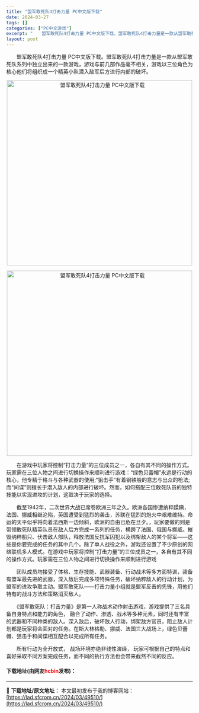```yaml
---
title: "盟军敢死队4打击力量 PC中文版下载"
date: 2024-03-27
tags: []
categories: ["PC中文游戏"]
excerpt: "　　盟军敢死队4打击力量 PC中文版下载。盟军敢死队4打击力量是一款从盟军敢死队系列中独立出来的一款游戏，游戏与前几部作品毫不相关，游戏以三位角色为核心他们将组织成一个精英小队潜入敌军后方进行内部的破坏。 　　在游戏中玩家将控制&ldquo;打击力量&rdquo;的三位成员之一，各自有其不同的操作方&hellip;"
layout: post
---
```


 <p>　　盟军敢死队4打击力量 PC中文版下载。盟军敢死队4打击力量是一款从盟军敢死队系列中独立出来的一款游戏，游戏与前几部作品毫不相关，游戏以三位角色为核心他们将组织成一个精英小队潜入敌军后方进行内部的破坏。</p> <p align="center"><img align="" border="0" src="https://lad.sfcrom.cn/wp-content/uploads/2024/03/20240327_660381be8305f.webp" width="500" alt="盟军敢死队4打击力量 PC中文版下载" /></p> <p align="center"><img align="" border="0" src="https://lad.sfcrom.cn/wp-content/uploads/2024/03/20240327_660381beed971.webp" width="500" alt="盟军敢死队4打击力量 PC中文版下载" /></p> <p>　　在游戏中玩家将控制&ldquo;打击力量&rdquo;的三位成员之一，各自有其不同的操作方式。玩家需在三位人物之间进行切换操作来顺利进行游戏：&ldquo;绿色贝蕾帽&rdquo;永远是行动的核心，他专精于格斗与各种武器的使用;&ldquo;狙击手&rdquo;有着钢铁般的意志与出众的枪法;而&ldquo;间谍&rdquo;则擅长于潜入敌人的内部进行破坏。然而，如何搭配三位敢死队员的独特技能以实现进攻的计划，这取决于玩家的选择。</p> <p>　　截至1942年，二次世界大战已席卷欧洲三年之久。欧洲各国惨遭纳粹蹂躏，法国、挪威相继沦陷，英国遭受到猛烈的袭击，苏联在猛烈的炮火中艰难维持。命运的天平似乎将向着法西斯一边倾斜，欧洲的自由已危在旦夕。，玩家要做的则是带领敢死队精英队员在敌人后方完成一系列的任务，横跨了法国、俄国与挪威。摧毁纳粹船只、伏击敌人部队，释放法国反抗军囚犯以及绑架敌人的某个将军&mdash;&mdash;这些是你要完成的任务的其中几个。除了单人战役之外，游戏还设置了不少原创的网络联机多人模式。在游戏中玩家将控制&ldquo;打击力量&rdquo;的三位成员之一，各自有其不同的操作方式。玩家需在三位人物之间进行切换操作来顺利进行游戏</p> <p>　　团队成员均接受了体格、生存技能、武器装备、行动战术等多方面特训，装备有盟军最先进的武器，深入敌后完成多项特殊任务，破坏纳粹敌人的行动计划，为盟军的进攻争取主动。盟军敢死队&mdash;&mdash;打击力量小组就是盟军反击的先锋，用他们特有的战斗方法和策略消灭敌人。</p> <p>　　《盟军敢死队：打击力量》是第一人称战术动作射击游戏，游戏提供了三名具备自身特点和能力的角色， 融合了动作、渗透、战术等多种元素，同时还有丰富的武器和不同种类的敌人。深入敌后，破坏敌人行动，绑架敌方官员，阻止敌人计划都是玩家将会面对的任务。在斯大林格勒、挪威、法国三大战场上，绿色贝蕾帽、狙击手和间谍相互配合以完成所有任务。</p> <p>　　所有行动为全开放式， 战场环境亦绝非线性演绎， 玩家可根据自己的特点和喜好采取不同方案完成任务，而不同的执行方法也会带来截然不同的反应。</p> <p><h4>下载地址(由网友<font color="red">hcbin</font>发布)：</h4></p> 

---
📖 **下载地址/原文地址：** 本文最初发布于我的博客网站：[https://lad.sfcrom.cn/2024/03/49510/](https://lad.sfcrom.cn/2024/03/49510/)

